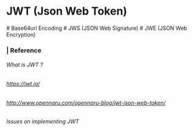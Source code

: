 # JWT (Json Web Token)

\# Base64url Encoding \# JWS (JSON Web Signature) \# JWE (JSON Web Encryption)





### | Reference

###### What is JWT ?

###### https://jwt.io/ 

###### http://www.opennaru.com/opennaru-blog/jwt-json-web-token/ 

###### Issues on implementing JWT 

